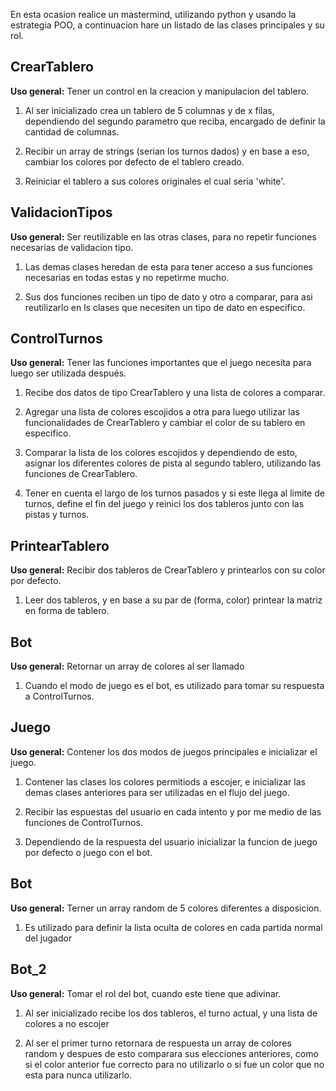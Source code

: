 
En esta ocasion realice un mastermind, utilizando python y usando la estrategia POO,
a continuacion hare un listado de las clases principales y su rol.

## CrearTablero

**Uso general:** Tener un control en la creacion y manipulacion del tablero.

1. Al ser inicializado crea un tablero de 5 columnas y de x filas, dependiendo
del segundo parametro que reciba, encargado de definir la cantidad de columnas.

2. Recibir un array de strings (serian los turnos dados) y en base a eso,
cambiar los colores por defecto de el tablero creado.

3. Reiniciar el tablero a sus colores originales el cual seria 'white'.

## ValidacionTipos

**Uso general:** Ser reutilizable en las otras clases, para no repetir funciones necesarias de validacion tipo.

1. Las demas clases heredan de esta para tener acceso a sus funciones necesarias
en todas estas y no repetirme mucho.

2. Sus dos funciones reciben un tipo de dato y otro a comparar, para asi reutilizarlo
en ls clases que necesiten un tipo de dato en especifico.

## ControlTurnos

**Uso general:** Tener las funciones importantes que el juego necesita para luego ser utilizada después.

1. Recibe dos datos de tipo CrearTablero y una lista de colores a comparar.

2. Agregar una lista de colores escojidos a otra para luego utilizar las funcionalidades
de CrearTablero y cambiar el color de su tablero en especifico.

3. Comparar la lista de los colores escojidos y dependiendo de esto, asignar los diferentes
colores de pista al segundo tablero, utilizando las funciones de CrearTablero.

3. Tener en cuenta el largo de los turnos pasados y si este llega al limite de turnos, define
el fin del juego y reinici los dos tableros junto con las pistas y turnos.

## PrintearTablero

**Uso general:** Recibir dos tableros de CrearTablero y printearlos con su color por defecto.

1. Leer dos tableros, y en base a su par de (forma, color) printear la matriz en forma de tablero.

## Bot

**Uso general:** Retornar un array de colores al ser llamado

1. Cuando el modo de juego es el bot, es utilizado para tomar su respuesta a ControlTurnos.

## Juego

**Uso general:** Contener los dos modos de juegos principales e inicializar el juego.

1. Contener las clases los colores permitiods a escojer, e inicializar las demas clases 
anteriores para ser utilizadas en el flujo del juego.

2. Recibir las espuestas del usuario en cada intento y por me medio de las funciones de ControlTurnos.

3. Dependiendo de la respuesta del usuario inicializar la funcion de juego por defecto o juego con el bot.


## Bot 

**Uso general:** Terner un array random de 5 colores diferentes a disposicion.

1. Es utilizado para definir la lista oculta de colores en cada partida normal del jugador

## Bot_2

**Uso general:** Tomar el rol del bot, cuando este tiene que adivinar.

1. Al ser inicializado recibe los dos tableros, el turno actual, y una lista de colores a no escojer

2. Al ser el primer turno retornara de respuesta un array de colores random y despues de esto comparara sus
elecciones anteriores, como si el color anterior fue correcto para no utilizarlo o si fue un color que no esta
para nunca utilizarlo.


